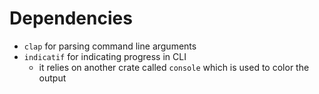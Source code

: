
# Dependencies

- `clap` for parsing command line arguments
- `indicatif` for indicating progress in CLI
    - it relies on another crate called `console` which is used to color the output
